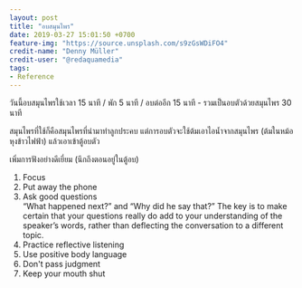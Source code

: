 ```yaml
---
layout: post
title: "อบสมุนไพร"
date: 2019-03-27 15:01:50 +0700
feature-img: "https://source.unsplash.com/s9zGsWDiFO4"
credit-name: "Denny Müller"
credit-user: "@redaquamedia"
tags:
- Reference
---
```

วันนี้อบสมุนไพรใช้เวลา 15 นาที / พัก 5 นาที / อบต่ออีก 15 นาที - รวมเป็นอบตัวด้วยสมุนไพร 30 นาที

สมุนไพรที่ใช้ก็คือสมุนไพรที่นำมาทำลูกประคบ แต่การอบตัวจะใช้ต้มเอาไอน้ำจากสมุนไพร (ต้มในหม้อหุงข้าวไฟฟ้า) แล้วเอาเข้าตู้อบตัว

เพิ่มการฟังอย่างดีเยี่ยม (นึกถึงตอนอยู่ในตู้อบ)
1. Focus
2. Put away the phone
3. Ask good questions  
“What happened next?” and “Why did he say that?” The key is to make certain that your questions really do add to your understanding of the speaker’s words, rather than deflecting the conversation to a different topic.
4. Practice reflective listening
5. Use positive body language
6. Don't pass judgment
7. Keep your mouth shut
